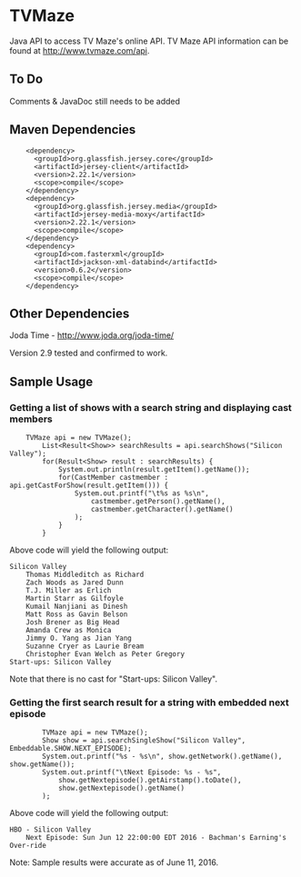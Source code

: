 # TVMaze
Java API to access TV Maze's online API.
TV Maze API information can be found at http://www.tvmaze.com/api.

## To Do
Comments & JavaDoc still needs to be added

## Maven Dependencies
```
    <dependency>
      <groupId>org.glassfish.jersey.core</groupId>
      <artifactId>jersey-client</artifactId>
      <version>2.22.1</version>
      <scope>compile</scope>
    </dependency>
    <dependency>
      <groupId>org.glassfish.jersey.media</groupId>
      <artifactId>jersey-media-moxy</artifactId>
      <version>2.22.1</version>
      <scope>compile</scope>
    </dependency>
    <dependency>
      <groupId>com.fasterxml</groupId>
      <artifactId>jackson-xml-databind</artifactId>
      <version>0.6.2</version>
      <scope>compile</scope>
    </dependency>
```

## Other Dependencies
Joda Time - http://www.joda.org/joda-time/

Version 2.9 tested and confirmed to work.
    
## Sample Usage
### Getting a list of shows with a search string and displaying cast members
```
    TVMaze api = new TVMaze();
		List<Result<Show>> searchResults = api.searchShows("Silicon Valley");
		for(Result<Show> result : searchResults) {
			System.out.println(result.getItem().getName());
			for(CastMember castmember : api.getCastForShow(result.getItem())) {
				System.out.printf("\t%s as %s\n", 
					castmember.getPerson().getName(), 
					castmember.getCharacter().getName()
				);
			}
		}
```
Above code will yield the following output:
```
Silicon Valley
	Thomas Middleditch as Richard
	Zach Woods as Jared Dunn
	T.J. Miller as Erlich
	Martin Starr as Gilfoyle
	Kumail Nanjiani as Dinesh
	Matt Ross as Gavin Belson
	Josh Brener as Big Head
	Amanda Crew as Monica
	Jimmy O. Yang as Jian Yang
	Suzanne Cryer as Laurie Bream
	Christopher Evan Welch as Peter Gregory
Start-ups: Silicon Valley
```
Note that there is no cast for "Start-ups: Silicon Valley".

### Getting the first search result for a string with embedded next episode
```
		TVMaze api = new TVMaze();
		Show show = api.searchSingleShow("Silicon Valley", Embeddable.SHOW.NEXT_EPISODE);
		System.out.printf("%s - %s\n", show.getNetwork().getName(), show.getName());
		System.out.printf("\tNext Episode: %s - %s", 
			show.getNextepisode().getAirstamp().toDate(), 
			show.getNextepisode().getName()
		);
```
Above code will yield the following output:
```
HBO - Silicon Valley
	Next Episode: Sun Jun 12 22:00:00 EDT 2016 - Bachman's Earning's Over-ride
```
Note: Sample results were accurate as of June 11, 2016.

